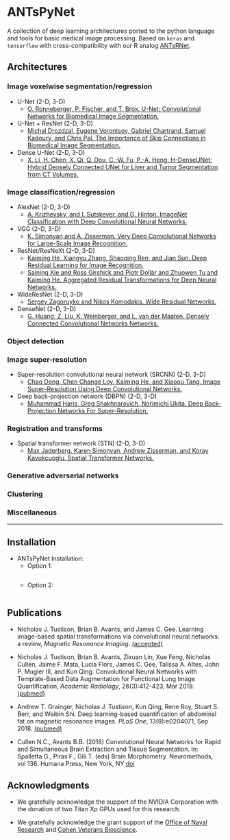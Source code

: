 # ANTsPyNet

A collection of deep learning architectures ported to the python language and tools for basic medical image processing. Based on `keras` and `tensorflow` with cross-compatibility with our R analog [ANTsRNet](https://github.com/ANTsX/ANTsRNet/).

<!--
Applications available at [ANTsRNet Apps](https://github.com/ANTsRNet).
-->

## Architectures

### Image voxelwise segmentation/regression

* U-Net (2-D, 3-D)
    * [O. Ronneberger, P. Fischer, and T. Brox.  U-Net: Convolutional Networks for Biomedical Image Segmentation.](https://arxiv.org/abs/1505.04597)
* U-Net + ResNet (2-D, 3-D)
    * [Michal Drozdzal, Eugene Vorontsov, Gabriel Chartrand, Samuel Kadoury, and Chris Pal.  The Importance of Skip Connections in Biomedical Image Segmentation.](https://arxiv.org/abs/1608.04117)
* Dense U-Net (2-D, 3-D)
    * [X. Li, H. Chen, X. Qi, Q. Dou, C.-W. Fu, P.-A. Heng. H-DenseUNet: Hybrid Densely Connected UNet for Liver and Tumor Segmentation from CT Volumes.](https://arxiv.org/pdf/1709.07330.pdf)    

### Image classification/regression

* AlexNet (2-D, 3-D)
    * [A. Krizhevsky, and I. Sutskever, and G. Hinton. ImageNet Classification with Deep Convolutional Neural Networks.](http://papers.nips.cc/paper/4824-imagenet-classification-with-deep-convolutional-neural-networks.pdf)
* VGG (2-D, 3-D)
    * [K. Simonyan and A. Zisserman. Very Deep Convolutional Networks for Large-Scale Image Recognition.](https://arxiv.org/abs/1409.1556)
* ResNet/ResNeXt (2-D, 3-D)
    * [Kaiming He, Xiangyu Zhang, Shaoqing Ren, and Jian Sun.  Deep Residual Learning for Image Recognition.](https://arxiv.org/abs/1512.03385)
    * [Saining Xie and Ross Girshick and Piotr Dollár and Zhuowen Tu and Kaiming He.  Aggregated Residual Transformations for Deep Neural Networks.](https://arxiv.org/abs/1611.05431)
* WideResNet (2-D, 3-D)
    * [Sergey Zagoruyko and Nikos Komodakis.  Wide Residual Networks.](http://arxiv.org/abs/1605.07146)    
* DenseNet (2-D, 3-D)
    * [G. Huang, Z. Liu, K. Weinberger, and L. van der Maaten. Densely Connected Convolutional Networks Networks.](https://arxiv.org/abs/1608.06993)

### Object detection

### Image super-resolution

* Super-resolution convolutional neural network (SRCNN) (2-D, 3-D)
    * [Chao Dong, Chen Change Loy, Kaiming He, and Xiaoou Tang.  Image Super-Resolution Using Deep Convolutional Networks.](https://arxiv.org/abs/1501.00092)
* Deep back-projection network (DBPN) (2-D, 3-D)
    * [Muhammad Haris, Greg Shakhnarovich, Norimichi Ukita.  Deep Back-Projection Networks For Super-Resolution.](https://arxiv.org/abs/1803.02735)

### Registration and transforms

* Spatial transformer network (STN) (2-D, 3-D)
    * [Max Jaderberg, Karen Simonyan, Andrew Zisserman, and Koray Kavukcuoglu.  Spatial Transformer Networks.](https://arxiv.org/abs/1506.02025)
    
### Generative adverserial networks

### Clustering

### Miscellaneous

--------------------------------------

## Installation

* ANTsPyNet Installation:
    * Option 1:
       ```
       ```
    * Option 2:
       ```
       ```

## Publications

* Nicholas J. Tustison, Brian B. Avants, and James C. Gee. Learning image-based spatial transformations via convolutional neural networks: a review,  _Magnetic Resonance Imaging_.  [(accepted)](https://bitbucket.org/ntustison/deepmap/src/master/Manuscript/stitched.pdf) 

* Nicholas J. Tustison, Brian B. Avants, Zixuan Lin, Xue Feng, Nicholas Cullen, Jaime F. Mata, Lucia Flors, James C. Gee, Talissa A. Altes, John P. Mugler III, and Kun Qing.  Convolutional Neural Networks with Template-Based Data Augmentation for Functional Lung Image Quantification, _Academic Radiology_, 26(3):412-423, Mar 2019. [(pubmed)](https://www.ncbi.nlm.nih.gov/pubmed/30195415)

* Andrew T. Grainger, Nicholas J. Tustison, Kun Qing, Rene Roy, Stuart S. Berr, and Weibin Shi.  Deep learning-based quantification of abdominal fat on magnetic resonance images. _PLoS One_, 13(9):e0204071, Sep 2018.  [(pubmed)](https://www.ncbi.nlm.nih.gov/pubmed/30235253)

* Cullen N.C., Avants B.B. (2018) Convolutional Neural Networks for Rapid and Simultaneous Brain Extraction and Tissue Segmentation. In: Spalletta G., Piras F., Gili T. (eds) Brain Morphometry. Neuromethods, vol 136. Humana Press, New York, NY [doi](https://doi.org/10.1007/978-1-4939-7647-8_2)

## Acknowledgments

* We gratefully acknowledge the support of the NVIDIA Corporation with the donation of two Titan Xp GPUs used for this research.

* We gratefully acknowledge the grant support of the [Office of Naval Research](https://www.onr.navy.mil) and [Cohen Veterans Bioscience](https://www.cohenveteransbioscience.org).
